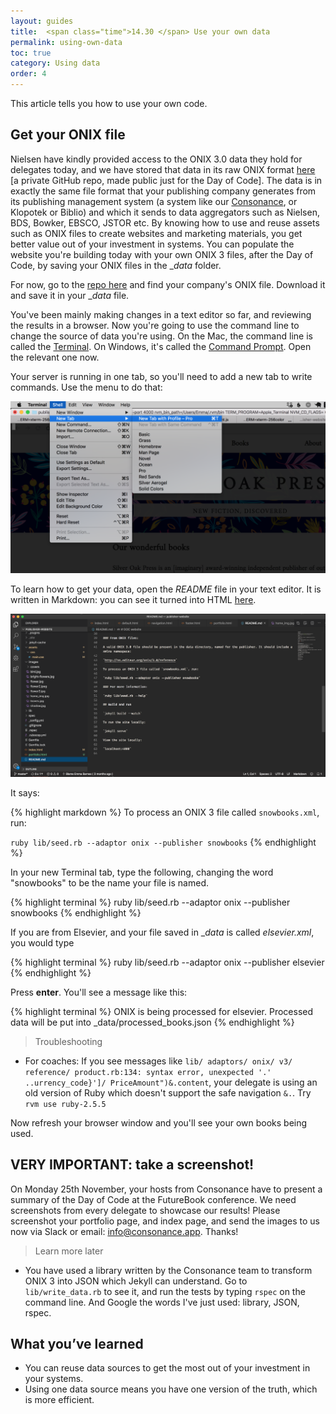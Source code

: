 ```yaml
---
layout: guides
title:  <span class="time">14.30 </span> Use your own data
permalink: using-own-data
toc: true
category: Using data
order: 4
---
```

<!-- <span class="tag tag--draft">Not started</span> -->
<!-- <span class="tag tag--progress">In progress</span> -->
<!-- <span class="tag tag--review">Ready for review</span> -->
<!-- <span class="tag tag--approved">Approved</span> -->

<p class="content__abstract">
  This article tells you how to use your own code.
</p>

## Get your ONIX file
Nielsen have kindly provided access to the ONIX 3.0 data they hold for delegates today, and we have stored that data in its raw ONIX format [here](https://github.com/GeneralProducts/publisher-xml-files) [a private GitHub repo, made public just for the Day of Code]. The data is in exactly the same file format that your publishing company generates from its publishing management system (a system like our [Consonance](https://consonance.app), or Klopotek or Biblio) and which it sends to data aggregators such as Nielsen, BDS, Bowker, EBSCO, JSTOR etc. By knowing how to use and reuse assets such as ONIX files to create websites and marketing materials, you get better value out of your investment in systems. You can populate the website you're building today with your own ONIX 3 files, after the Day of Code, by saving your ONIX files in the __data_ folder.

For now, go to the [repo here](https://github.com/GeneralProducts/publisher-xml-files) and find your company's ONIX file. Download it and save it in your __data_ file.

You've been mainly making changes in a text editor so far, and reviewing the results in a browser. Now you're going to use the command line to change the source of data you're using. On the Mac, the command line is called the [Terminal](glossary#terminal). On Windows, it's called the [Command Prompt](glossary#command-prompt). Open the relevant one now.

Your server is running in one tab, so you'll need to add a new tab to write commands. Use the menu to do that:

![Screenshot showing how to create a new terminal tab](assets/images/term1.png)

To learn how to get your data, open the _README_ file in your text editor. It is written in Markdown: you can see it turned into HTML [here](https://github.com/GeneralProducts/publisher-website/tree/master).

![Screenshot showing the README file in the text editor](assets/images/readme.png)

It says:

{% highlight markdown %}
To process an ONIX 3 file called `snowbooks.xml`, run:

`ruby lib/seed.rb --adaptor onix --publisher snowbooks`
{% endhighlight  %}

In your new Terminal tab, type the following, changing the word "snowbooks" to be the name your file is named.

{% highlight terminal %}
  ruby lib/seed.rb --adaptor onix --publisher snowbooks
{% endhighlight  %}

If you are from Elsevier, and your file saved in __data_ is called _elsevier.xml_, you would type

{% highlight terminal %}
  ruby lib/seed.rb --adaptor onix --publisher elsevier
{% endhighlight  %}

Press **enter**. You'll see a message like this:

{% highlight terminal %}
  ONIX is being processed for elsevier. Processed data will be put into _data/processed_books.json
{% endhighlight  %}

> <span class="content__learn-more">Troubleshooting</span>
* For coaches: If you see messages like `lib/ adaptors/ onix/ v3/ reference/ product.rb:134: syntax error, unexpected '.' ..urrency_code}']/ PriceAmount")&.content`, your delegate is using an old version of Ruby which doesn't support the safe navigation `&.`. Try `rvm use ruby-2.5.5`

Now refresh your browser window and you'll see your own books being used.

## VERY IMPORTANT: take a screenshot!

On Monday 25th November, your hosts from Consonance have to present a summary of the Day of Code at the FutureBook conference. We need screenshots from every delegate to showcase our results! Please screenshot your portfolio page, and index page, and send the images to us now via Slack or email: info@consonance.app. Thanks!

> <span class="content__learn-more">Learn more later</span>
*  You have used a library written by the Consonance team to transform ONIX 3 into JSON which Jekyll can understand. Go to `lib/write_data.rb` to see it, and run the tests by typing `rspec` on the command line. And Google the words I've just used: library, JSON, rspec.

## What you’ve learned

* You can reuse data sources to get the most out of your investment in your systems.
* Using one data source means you have one version of the truth, which is more efficient.

